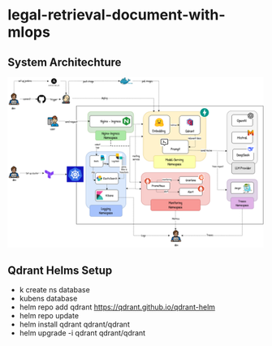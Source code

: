# legal-retrieval-document-with-mlops



## System Architechture
![Alt text](imgs/MLOPS.drawio.png)



## Qdrant Helms Setup

- k create ns database
- kubens database
- helm repo add qdrant https://qdrant.github.io/qdrant-helm
- helm repo update
- helm install qdrant qdrant/qdrant
- helm upgrade -i qdrant qdrant/qdrant
